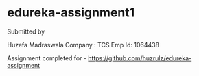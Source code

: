 # edureka-assignment1

Submitted by

Huzefa Madraswala
Company : TCS
Emp Id: 1064438

Assignment completed for - https://github.com/huzrulz/edureka-assignment
